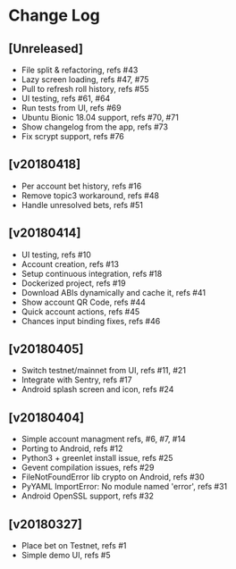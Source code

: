 # Change Log

## [Unreleased]

  - File split & refactoring, refs #43
  - Lazy screen loading, refs #47, #75
  - Pull to refresh roll history, refs #55
  - UI testing, refs #61, #64
  - Run tests from UI, refs #69
  - Ubuntu Bionic 18.04 support, refs #70, #71
  - Show changelog from the app, refs #73
  - Fix scrypt support, refs #76


## [v20180418]

  - Per account bet history, refs #16
  - Remove topic3 workaround, refs #48
  - Handle unresolved bets, refs #51


## [v20180414]

  - UI testing, refs #10
  - Account creation, refs #13
  - Setup continuous integration, refs #18
  - Dockerized project, refs #19
  - Download ABIs dynamically and cache it, refs #41
  - Show account QR Code, refs #44
  - Quick account actions, refs #45
  - Chances input binding fixes, refs #46


## [v20180405]

  - Switch testnet/mainnet from UI, refs #11, #21
  - Integrate with Sentry, refs #17
  - Android splash screen and icon, refs #24


## [v20180404]

  - Simple account managment refs, #6, #7, #14
  - Porting to Android, refs #12
  - Python3 + greenlet install issue, refs #25
  - Gevent compilation issues, refs #29
  - FileNotFoundError lib crypto on Android, refs #30
  - PyYAML ImportError: No module named 'error', refs #31
  - Android OpenSSL support, refs #32


## [v20180327]

  - Place bet on Testnet, refs #1
  - Simple demo UI, refs #5
